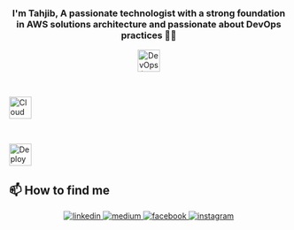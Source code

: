 ### <div align="center">I'm Tahjib, A passionate technologist with a strong foundation in AWS solutions architecture and passionate about DevOps practices 👨‍💻</div>  


<p align="center">
  <!-- DevOps (represented by Docker) -->
  <img src="https://cdn.jsdelivr.net/gh/devicons/devicon/icons/docker/docker-original.svg" alt="DevOps (Docker)" width="40" height="40" />

  &nbsp;&nbsp;&nbsp;

  <!-- Cloud Computing -->
  <img src="https://cdn-icons-png.flaticon.com/512/4149/4149646.png" alt="Cloud Computing" width="40" height="40" />

  &nbsp;&nbsp;&nbsp;

  <!-- Deployment (represented by GitHub Actions for CI/CD) -->
  <img src="https://cdn.jsdelivr.net/gh/devicons/devicon/icons/githubactions/githubactions-original.svg" alt="Deployment (CI/CD)" width="40" height="40" />
</p>





## 📫 How to find me

<div align="center">
  <a href="https://linkedin.com/in/https://www.linkedin.com/in/tahjib-alam-183229183/" target="_blank">
    <img src=https://img.shields.io/badge/linkedin-%231E77B5.svg?&style=for-the-badge&logo=linkedin&logoColor=white alt=linkedin style="margin-bottom: 5px;" />
  </a>
  <a href="https://medium.com/https://medium.com/@mdtahjib75" target="_blank">
    <img src=https://img.shields.io/badge/medium-%23292929.svg?&style=for-the-badge&logo=medium&logoColor=white alt=medium style="margin-bottom: 5px;" />
  </a>
  <a href="https://www.facebook.com/https://www.facebook.com/Md.tahjib/" target="_blank">
    <img src=https://img.shields.io/badge/facebook-%232E87FB.svg?&style=for-the-badge&logo=facebook&logoColor=white alt=facebook style="margin-bottom: 5px;" />
  </a>
  <a href="https://instagram.com/https://www.instagram.com/tahjib_nil?igsh=MXI0MHJoMnUxcXd6ZQ==" target="_blank">
    <img src=https://img.shields.io/badge/instagram-%23000000.svg?&style=for-the-badge&logo=instagram&logoColor=white alt=instagram style="margin-bottom: 5px;" />
  </a>
</div>

<br/>

